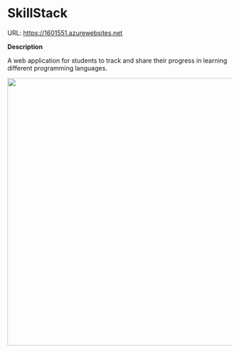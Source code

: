 # SkillStack

URL: <a>https://1601551.azurewebsites.net</a>

<strong>Description</strong>

A web application for students to track and share their progress in learning different programming languages.

<img src="https://github.com/matiasrantanen/siteDemo/master/images/image1" width="600">
